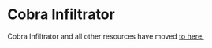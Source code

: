 # Cobra Infiltrator

Cobra Infiltrator and all other resources have moved [to here.](https://gitlab.com/the-cobra-project)
